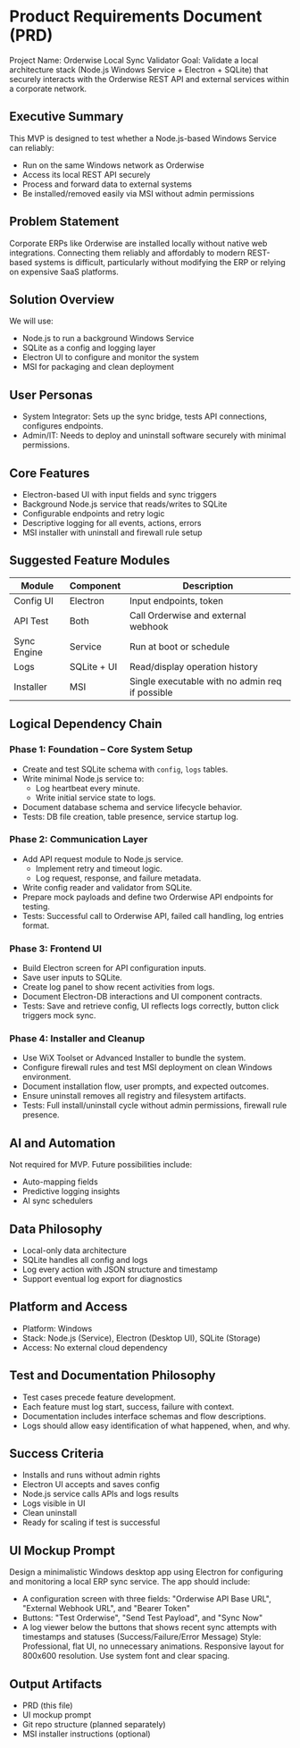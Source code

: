 
# Product Requirements Document (PRD)
Project Name: Orderwise Local Sync Validator
Goal: Validate a local architecture stack (Node.js Windows Service + Electron + SQLite) that securely interacts with the Orderwise REST API and external services within a corporate network.

## Executive Summary
This MVP is designed to test whether a Node.js-based Windows Service can reliably:
- Run on the same Windows network as Orderwise
- Access its local REST API securely
- Process and forward data to external systems
- Be installed/removed easily via MSI without admin permissions

## Problem Statement
Corporate ERPs like Orderwise are installed locally without native web integrations. Connecting them reliably and affordably to modern REST-based systems is difficult, particularly without modifying the ERP or relying on expensive SaaS platforms.

## Solution Overview
We will use:
- Node.js to run a background Windows Service
- SQLite as a config and logging layer
- Electron UI to configure and monitor the system
- MSI for packaging and clean deployment

## User Personas
- System Integrator: Sets up the sync bridge, tests API connections, configures endpoints.
- Admin/IT: Needs to deploy and uninstall software securely with minimal permissions.

## Core Features
- Electron-based UI with input fields and sync triggers
- Background Node.js service that reads/writes to SQLite
- Configurable endpoints and retry logic
- Descriptive logging for all events, actions, errors
- MSI installer with uninstall and firewall rule setup

## Suggested Feature Modules

| Module          | Component     | Description |
|-----------------|---------------|-------------|
| Config UI       | Electron      | Input endpoints, token |
| API Test        | Both          | Call Orderwise and external webhook |
| Sync Engine     | Service       | Run at boot or schedule |
| Logs            | SQLite + UI   | Read/display operation history |
| Installer       | MSI           | Single executable with no admin req if possible |

## Logical Dependency Chain

### Phase 1: Foundation – Core System Setup
- Create and test SQLite schema with `config`, `logs` tables.
- Write minimal Node.js service to:
  - Log heartbeat every minute.
  - Write initial service state to logs.
- Document database schema and service lifecycle behavior.
- Tests: DB file creation, table presence, service startup log.

### Phase 2: Communication Layer
- Add API request module to Node.js service.
  - Implement retry and timeout logic.
  - Log request, response, and failure metadata.
- Write config reader and validator from SQLite.
- Prepare mock payloads and define two Orderwise API endpoints for testing.
- Tests: Successful call to Orderwise API, failed call handling, log entries format.

### Phase 3: Frontend UI
- Build Electron screen for API configuration inputs.
- Save user inputs to SQLite.
- Create log panel to show recent activities from logs.
- Document Electron-DB interactions and UI component contracts.
- Tests: Save and retrieve config, UI reflects logs correctly, button click triggers mock sync.

### Phase 4: Installer and Cleanup
- Use WiX Toolset or Advanced Installer to bundle the system.
- Configure firewall rules and test MSI deployment on clean Windows environment.
- Document installation flow, user prompts, and expected outcomes.
- Ensure uninstall removes all registry and filesystem artifacts.
- Tests: Full install/uninstall cycle without admin permissions, firewall rule presence.

## AI and Automation
Not required for MVP. Future possibilities include:
- Auto-mapping fields
- Predictive logging insights
- AI sync schedulers

## Data Philosophy
- Local-only data architecture
- SQLite handles all config and logs
- Log every action with JSON structure and timestamp
- Support eventual log export for diagnostics

## Platform and Access
- Platform: Windows
- Stack: Node.js (Service), Electron (Desktop UI), SQLite (Storage)
- Access: No external cloud dependency

## Test and Documentation Philosophy
- Test cases precede feature development.
- Each feature must log start, success, failure with context.
- Documentation includes interface schemas and flow descriptions.
- Logs should allow easy identification of what happened, when, and why.

## Success Criteria
- Installs and runs without admin rights
- Electron UI accepts and saves config
- Node.js service calls APIs and logs results
- Logs visible in UI
- Clean uninstall
- Ready for scaling if test is successful

## UI Mockup Prompt

Design a minimalistic Windows desktop app using Electron for configuring and monitoring a local ERP sync service. The app should include:
- A configuration screen with three fields: "Orderwise API Base URL", "External Webhook URL", and "Bearer Token"
- Buttons: "Test Orderwise", "Send Test Payload", and "Sync Now"
- A log viewer below the buttons that shows recent sync attempts with timestamps and statuses (Success/Failure/Error Message)
Style: Professional, flat UI, no unnecessary animations. Responsive layout for 800x600 resolution. Use system font and clear spacing.

## Output Artifacts
- PRD (this file)
- UI mockup prompt
- Git repo structure (planned separately)
- MSI installer instructions (optional)
